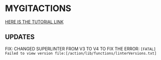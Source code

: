 # MYGITACTIONS
 [HERE IS THE TUTORIAL LINK](https://www.youtube.com/watch?v=your_video_id "TUTORIAL")


## UPDATES
FIX: CHANGED SUPERLINTER FROM V3 TO V4 TO FIX THE ERROR: `[FATAL] Failed to view version file:[/action/lib/functions/linterVersions.txt]`
